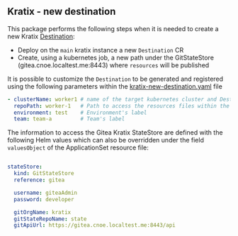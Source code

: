 ## Kratix - new destination

This package performs the following steps when it is needed to create a new Kratix [Destination](https://docs.kratix.io/main/reference/destinations/intro):

- Deploy on the `main` kratix instance a new `Destination` CR 
- Create, using a kubernetes job, a new path under the GitStateStore (gitea.cnoe.localtest.me:8443) where `resources` will be published

It is possible to customize the `Destination` to be generated and registered using the following parameters within the [kratix-new-destination.yaml](kratix-new-destination.yaml) file
```yaml
- clusterName: worker1 # name of the target kubernetes cluster and Destination
  repoPath: worker-1   # Path to access the resources files within the GitStateStore
  environment: test    # Environment's label
  team: team-a         # Team's label
```

The information to access the Gitea Kratix StateStore are defined with the following Helm values which can also be overridden under the field `valuesObject` of the ApplicationSet resource file:
```yaml

stateStore:
  kind: GitStateStore
  reference: gitea

  username: giteaAdmin
  password: developer

  gitOrgName: kratix
  gitStateRepoName: state
  gitApiUrl: https://gitea.cnoe.localtest.me:8443/api
```